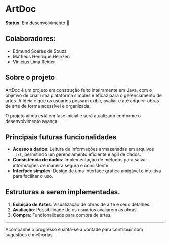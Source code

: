 # ArtDoc

**Status**: Em desenvolvimento 🚧

## Colaboradores:
- Edmund Soares de Souza
- Matheus Henrique Heinzen
- Vinicius Lima Teider

## Sobre o projeto
ArtDoc é um projeto em construção feito inteiramente em Java, com o objetivo de criar uma plataforma simples e eficaz para o gerenciamento de artes. A ideia é que os usuários possam exibir, avaliar e até adquirir obras de arte de forma acessível e organizada.

O projeto ainda está em fase inicial e será atualizado conforme o desenvolvimento avança.

## Principais futuras funcionalidades
- **Acesso a dados**: Leitura de informações armazenadas em arquivos `.txt`, permitindo um gerenciamento eficiente e ágil de dados.
- **Consistência de dados**: Implementação de métodos para salvar informações de maneira segura e consistente.
- **Interface simples**: Design de uma interface gráfica amigável e intuitiva para facilitar o uso.

## Estruturas a serem implementadas.
1. **Exibição de Artes**: Visualização de obras de arte e seus detalhes.
2. **Avaliação**: Possibilidade de os usuários avaliarem as obras.
3. **Compra**: Funcionalidade para compra de artes.

---

Acompanhe o progresso e sinta-se à vontade para contribuir com sugestões e melhorias.
